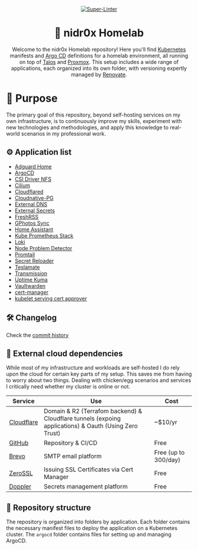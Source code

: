<div align="center">

[![Super-Linter](https://github.com/nidr0x/k8s-gitops/actions/workflows/lint.yaml/badge.svg)](https://github.com/marketplace/actions/super-linter)

# 🏡 nidr0x Homelab

Welcome to the nidr0x Homelab repository! Here you'll find [Kubernetes](https://kubernetes.io/) manifests and [Argo CD](https://argoproj.github.io/cd/) definitions for a homelab environment, all running on top of [Talos](https://talos.dev) and [Proxmox](https://www.proxmox.com/en/). This setup includes a wide range of applications, each organized into its own folder, with versioning expertly managed by [Renovate](https://www.mend.io/renovate/).

</div>

# 🧪 Purpose

The primary goal of this repository, beyond self-hosting services on my own infrastructure, is to continuously improve my skills, experiment with new technologies and methodologies, and apply this knowledge to real-world scenarios in my professional work.

## ⚙️ Application list

- [Adguard Home](https://github.com/AdguardTeam/AdGuardHome)
- [ArgoCD](https://github.com/argoproj/argo-cd)
- [CSI Driver NFS](https://github.com/kubernetes-csi/csi-driver-nfs)
- [Cilium](https://cilium.io/)
- [Cloudflared](https://github.com/cloudflare/cloudflared)
- [Cloudnative-PG](https://github.com/cloudnative-pg/cloudnative-pg)
- [External DNS](https://github.com/kubernetes-sigs/external-dns)
- [External Secrets](https://github.com/external-secrets/external-secrets)
- [FreshRSS](https://github.com/FreshRSS/FreshRSS)
- [GPhotos Sync](https://github.com/gilesknap/gphotos-sync)
- [Home Assistant](https://github.com/home-assistant/docker)
- [Kube Prometheus Stack](https://github.com/prometheus-community/helm-charts/tree/main/charts/kube-prometheus-stack)
- [Loki](https://grafana.com/oss/loki/)
- [Node Problem Detector](https://github.com/kubernetes/node-problem-detector)
- [Promtail](https://grafana.com/docs/loki/latest/send-data/promtail/)
- [Secret Reloader](https://github.com/stakater/Reloader)
- [Teslamate](https://github.com/teslamate-org/teslamate)
- [Transmission](https://github.com/transmission/transmission)
- [Uptime Kuma](https://github.com/louislam/uptime-kuma)
- [Vaultwarden](https://github.com/dani-garcia/vaultwarden)
- [cert-manager](https://github.com/cert-manager/cert-manager)
- [kubelet serving cert approver](https://github.com/alex1989hu/kubelet-serving-cert-approver)

## 🛠️ Changelog

Check the [commit history](https://github.com/nidr0x/k8s-gitops/commits/master)

## 🔗 External cloud dependencies

While most of my infrastructure and workloads are self-hosted I do rely upon the cloud for certain key parts of my setup. This saves me from having to worry about two things. Dealing with chicken/egg scenarios and services I critically need whether my cluster is online or not.

| Service                                   | Use                                                                                                   | Cost                 |
| ----------------------------------------- | ----------------------------------------------------------------------------------------------------- | -------------------- |
| [Cloudflare](https://www.cloudflare.com/) | Domain & R2 (Terrafom backend) & Cloudflare tunnels (expoing applications) & Oauth (Using Zero Trust) | ~$10/yr              |
| [GitHub](https://www.github.com/)         | Repository & CI/CD                                                                                    | Free                 |
| [Brevo](https://www.brevo.com/)           | SMTP email platform                                                                                   | Free (up to 300/day) |
| [ZeroSSL](https://www.zerossl.com/)       | Issuing SSL Certificates via Cert Manager                                                             | Free                 |
| [Doppler](https://www.doppler.com/)       | Secrets management platform                                                                           | Free                 |

## 📁 Repository structure

The repository is organized into folders by application. Each folder contains the necessary manifest files to deploy the application on a Kubernetes cluster. The `argocd` folder contains files for setting up and managing ArgoCD.
